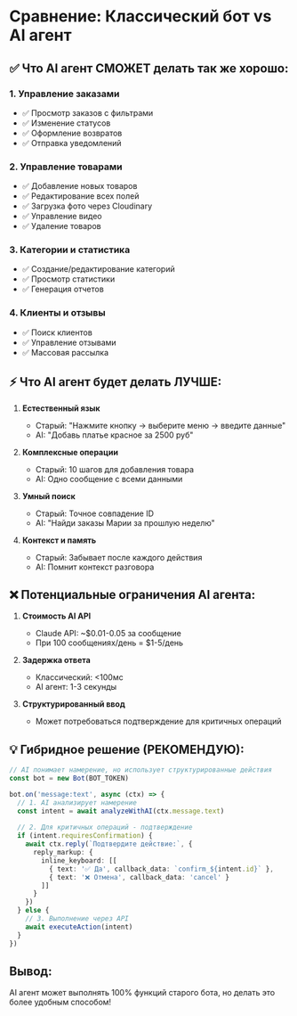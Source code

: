 # Сравнение: Классический бот vs AI агент

## ✅ Что AI агент СМОЖЕТ делать так же хорошо:

### 1. **Управление заказами**
- ✅ Просмотр заказов с фильтрами
- ✅ Изменение статусов
- ✅ Оформление возвратов
- ✅ Отправка уведомлений

### 2. **Управление товарами**
- ✅ Добавление новых товаров
- ✅ Редактирование всех полей
- ✅ Загрузка фото через Cloudinary
- ✅ Управление видео
- ✅ Удаление товаров

### 3. **Категории и статистика**
- ✅ Создание/редактирование категорий
- ✅ Просмотр статистики
- ✅ Генерация отчетов

### 4. **Клиенты и отзывы**
- ✅ Поиск клиентов
- ✅ Управление отзывами
- ✅ Массовая рассылка

## ⚡ Что AI агент будет делать ЛУЧШЕ:

1. **Естественный язык**
   - Старый: "Нажмите кнопку → выберите меню → введите данные"
   - AI: "Добавь платье красное за 2500 руб"

2. **Комплексные операции**
   - Старый: 10 шагов для добавления товара
   - AI: Одно сообщение с всеми данными

3. **Умный поиск**
   - Старый: Точное совпадение ID
   - AI: "Найди заказы Марии за прошлую неделю"

4. **Контекст и память**
   - Старый: Забывает после каждого действия
   - AI: Помнит контекст разговора

## ❌ Потенциальные ограничения AI агента:

1. **Стоимость AI API**
   - Claude API: ~$0.01-0.05 за сообщение
   - При 100 сообщениях/день = $1-5/день

2. **Задержка ответа**
   - Классический: <100мс
   - AI агент: 1-3 секунды

3. **Структурированный ввод**
   - Может потребоваться подтверждение для критичных операций

## 💡 Гибридное решение (РЕКОМЕНДУЮ):

```typescript
// AI понимает намерение, но использует структурированные действия
const bot = new Bot(BOT_TOKEN)

bot.on('message:text', async (ctx) => {
  // 1. AI анализирует намерение
  const intent = await analyzeWithAI(ctx.message.text)
  
  // 2. Для критичных операций - подтверждение
  if (intent.requiresConfirmation) {
    await ctx.reply(`Подтвердите действие:`, {
      reply_markup: {
        inline_keyboard: [[
          { text: '✅ Да', callback_data: `confirm_${intent.id}` },
          { text: '❌ Отмена', callback_data: 'cancel' }
        ]]
      }
    })
  } else {
    // 3. Выполнение через API
    await executeAction(intent)
  }
})
```

## Вывод:
AI агент может выполнять 100% функций старого бота, но делать это более удобным способом!